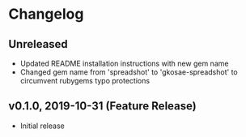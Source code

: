 # Changelog
## Unreleased
- Updated README installation instructions with new gem name
- Changed gem name from 'spreadshot' to 'gkosae-spreadshot' to circumvent rubygems typo protections

## v0.1.0, 2019-10-31 (Feature Release)
- Initial release